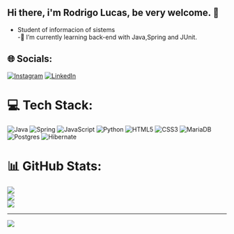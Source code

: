 ## Hi there, i'm Rodrigo Lucas, be very welcome. 👋

- Student of informacion of sistems<br>-🌱 I’m currently learning back-end with Java,Spring and JUnit.


## 🌐 Socials:
[![Instagram](https://img.shields.io/badge/Instagram-%23E4405F.svg?logo=Instagram&logoColor=white)](https://instagram.com/rodrigo.05l) [![LinkedIn](https://img.shields.io/badge/LinkedIn-%230077B5.svg?logo=linkedin&logoColor=white)](https://www.linkedin.com/in/rodrigo-lucas-50686b2b6/) 

# 💻 Tech Stack:
![Java](https://img.shields.io/badge/java-%23ED8B00.svg?style=for-the-badge&logo=openjdk&logoColor=white) ![Spring](https://img.shields.io/badge/spring-%236DB33F.svg?style=for-the-badge&logo=spring&logoColor=white) ![JavaScript](https://img.shields.io/badge/javascript-%23323330.svg?style=for-the-badge&logo=javascript&logoColor=%23F7DF1E) ![Python](https://img.shields.io/badge/python-3670A0?style=for-the-badge&logo=python&logoColor=ffdd54) ![HTML5](https://img.shields.io/badge/html5-%23E34F26.svg?style=for-the-badge&logo=html5&logoColor=white) ![CSS3](https://img.shields.io/badge/css3-%231572B6.svg?style=for-the-badge&logo=css3&logoColor=white)  ![MariaDB](https://img.shields.io/badge/MariaDB-003545?style=for-the-badge&logo=mariadb&logoColor=white)  ![Postgres](https://img.shields.io/badge/postgres-%23316192.svg?style=for-the-badge&logo=postgresql&logoColor=white) ![Hibernate](https://img.shields.io/badge/Hibernate-59666C?style=for-the-badge&logo=Hibernate&logoColor=white)
# 📊 GitHub Stats:
![](https://github-readme-stats.vercel.app/api?username=rodrigo0oliveira&theme=buefy&hide_border=false&include_all_commits=false&count_private=false)<br/>
![](https://github-readme-streak-stats.herokuapp.com/?user=rodrigo0oliveira&theme=buefy&hide_border=false)<br/>
![](https://github-readme-stats.vercel.app/api/top-langs/?username=rodrigo0oliveira&theme=buefy&hide_border=false&include_all_commits=false&count_private=false&layout=compact)

---
[![](https://visitcount.itsvg.in/api?id=rodrigo0oliveira&icon=0&color=0)](https://visitcount.itsvg.in)

<!-- Proudly created with GPRM ( https://gprm.itsvg.in ) -->
